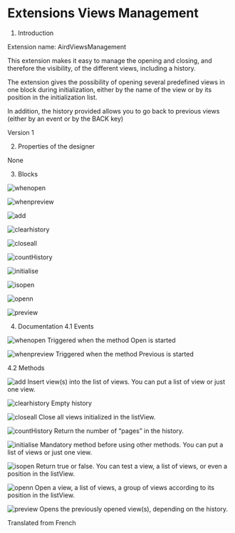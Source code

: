 # Extensions Views Management

1. Introduction

Extension name: AirdViewsManagement

This extension makes it easy to manage the opening and closing, and therefore the visibility, of the different views, including a history.

The extension gives the possibility of opening several predefined views in one block during initialization, either by the name of the view or by its position in the initialization list.

In addition, the history provided allows you to go back to previous views (either by an event or by the BACK key)

Version 1

2. Properties of the designer

None


3. Blocks

![whenopen](https://user-images.githubusercontent.com/64545586/92897401-7311d980-f41d-11ea-9371-f6daa27ad2bb.JPG)

![whenpreview](https://user-images.githubusercontent.com/64545586/92897402-7311d980-f41d-11ea-8afc-30e44d2e5172.JPG)

![add](https://user-images.githubusercontent.com/64545586/92897380-71481600-f41d-11ea-8e69-242377ad6762.JPG)

![clearhistory](https://user-images.githubusercontent.com/64545586/92897386-71481600-f41d-11ea-9187-6f78283d81dc.JPG)

![closeall](https://user-images.githubusercontent.com/64545586/92897388-71e0ac80-f41d-11ea-83af-55705bbc496a.JPG)

![countHistory](https://user-images.githubusercontent.com/64545586/92897389-71e0ac80-f41d-11ea-8c45-59116ece49cf.JPG)

![initialise](https://user-images.githubusercontent.com/64545586/92897391-72794300-f41d-11ea-88ec-80e69061079c.JPG)

![isopen](https://user-images.githubusercontent.com/64545586/92897393-72794300-f41d-11ea-882a-77c325408e36.JPG)

![openn](https://user-images.githubusercontent.com/64545586/92897397-72794300-f41d-11ea-97d6-5b10c10b5ce2.JPG)

![preview](https://user-images.githubusercontent.com/64545586/92897400-7311d980-f41d-11ea-9194-38849dfe51f2.JPG)


4. Documentation
4.1 Events

![whenopen](https://user-images.githubusercontent.com/64545586/92897401-7311d980-f41d-11ea-9371-f6daa27ad2bb.JPG)
Triggered when the method Open is started

![whenpreview](https://user-images.githubusercontent.com/64545586/92897402-7311d980-f41d-11ea-8afc-30e44d2e5172.JPG)
Triggered when the method Previous is started


4.2 Methods

![add](https://user-images.githubusercontent.com/64545586/92897380-71481600-f41d-11ea-8e69-242377ad6762.JPG)
Insert view(s) into the list of views. You can put a list of view or just one view.

![clearhistory](https://user-images.githubusercontent.com/64545586/92897386-71481600-f41d-11ea-9187-6f78283d81dc.JPG)
Empty history

![closeall](https://user-images.githubusercontent.com/64545586/92897388-71e0ac80-f41d-11ea-83af-55705bbc496a.JPG)
Close all views initialized in the listView.

![countHistory](https://user-images.githubusercontent.com/64545586/92897389-71e0ac80-f41d-11ea-8c45-59116ece49cf.JPG)
Return the number of “pages” in the history.

![initialise](https://user-images.githubusercontent.com/64545586/92897391-72794300-f41d-11ea-88ec-80e69061079c.JPG)
Mandatory method before using other methods.
You can put a list of views or just one view.

![isopen](https://user-images.githubusercontent.com/64545586/92897393-72794300-f41d-11ea-882a-77c325408e36.JPG)
Return true or false.
You can test a view, a list of views, or even a position in the listView.

![openn](https://user-images.githubusercontent.com/64545586/92897397-72794300-f41d-11ea-97d6-5b10c10b5ce2.JPG)
Open a view, a list of views, a group of views according to its position in the listView.

![preview](https://user-images.githubusercontent.com/64545586/92897400-7311d980-f41d-11ea-9194-38849dfe51f2.JPG)
Opens the previously opened view(s), depending on the history.



Translated from French
